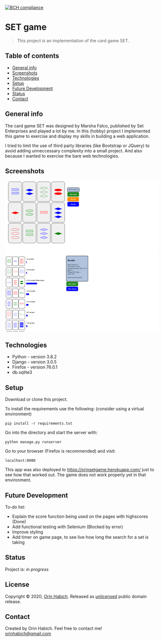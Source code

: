 [![BCH compliance](https://bettercodehub.com/edge/badge/0rin/setgame?branch=master)](https://bettercodehub.com/)

# SET game
> This project is an implementation of the card game SET.

## Table of contents
* [General info](#general-info)
* [Screenshots](#screenshots)
* [Technologies](#technologies)
* [Setup](#setup)
* [Future Development](#Future-Development)
* [Status](#status)
* [Contact](#contact)

## General info
The card game SET was designed by Marsha Falco, published by Set Enterprises and played a lot by me. In this (hobby) project I implemented this game to exercise and display my skills in building a web application.

I tried to limit the use of third party libraries (like Bootstrap or JQuery) 
to avoid adding unneccessary complexity into a small project. And also because I wanted to exercise the bare web technologies.

## Screenshots
![Example screenshot](./staticfiles/images/Screenshot_Game.png)
![Example screenshot](./staticfiles/images/Screenshot_Results.png)

## Technologies
* Python - version 3.8.2
* Django - version 3.0.5
* Firefox - version 76.0.1
* db.sqlite3

## Setup
Download or clone this project. 

To install the requirements use the following: (consider using a virtual environment)
```
pip install -r requirements.txt
```
Go into the directory and start the server with:
```
python manage.py runserver
```
Go to your browser (Firefox is recommended) and visit:
```
localhost:8000
```

This app was also deployed to <https://orinsetgame.herokuapp.com/> just to see how that worked out. The game does not work properly yet in that environment.

## Future Development
To-do list:

* Explain the score function being used on the pages with highscores (Done)
* Add functional testing with Selenium (Blocked by error)
* Improve styling
* Add timer on game page, to see live how long the search for a set is taking

## Status
Project is: _in progress_

## License
Copyright © 2020, [Orin Habich](https://github.com/0rin/setgame).
Released as [unlicensed](LICENSE) public domain release.

## Contact
Created by Orin Habich. Feel free to contact me!  
<orinhabich@gmail.com>
